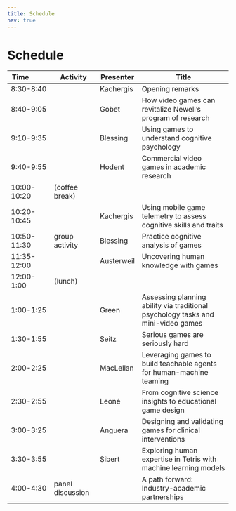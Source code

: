 ```yaml
---
title: Schedule
nav: true
---
```


# Schedule



| Time&nbsp;&nbsp;&nbsp;&nbsp;&nbsp;&nbsp;&nbsp;&nbsp;&nbsp; | Activity         | Presenter  | Title                                                      |
| ------------ | ---------------- | ---------- | ---------------------------------------------------------- |
| 8:30-8:40    |                  | Kachergis  | Opening remarks                                             |
| 8:40-9:05    |                  | Gobet      | How video games can revitalize Newell’s program of research |
| 9:10-9:35    |                  | Blessing   | Using games to understand cognitive psychology              |
| 9:40-9:55    |                  | Hodent     | Commercial video games in academic research                 |
| 10:00-10:20  | (coffee break)   |            |                                                             |
| 10:20-10:45  |                  | Kachergis  | Using mobile game telemetry to assess cognitive skills and traits |
| 10:50-11:30  | group activity   | Blessing   | Practice cognitive analysis of games                        |
| 11:35-12:00  |                  | Austerweil | Uncovering human knowledge with games                       |
| 12:00-1:00   | (lunch)          |            |                                                             |
| 1:00-1:25    |                  | Green      | Assessing planning ability via traditional psychology tasks and mini-video games |
| 1:30-1:55    |                  | Seitz      | Serious games are seriously hard                            |
| 2:00-2:25    |                  | MacLellan  | Leveraging games to build teachable agents for human-machine teaming |
| 2:30-2:55    |                  | Leoné      | From cognitive science insights to educational game design  |
| 3:00-3:25    |                  | Anguera    | Designing and validating games for clinical interventions    |
| 3:30-3:55    |                  | Sibert     | Exploring human expertise in Tetris with machine learning models |
| 4:00-4:30    | panel discussion |            | A path forward: Industry-academic partnerships |
